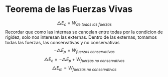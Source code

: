 # Teorema de las Fuerzas Vivas
$$\triangle E_c = W_{de\ todas \ las \ fuerzas}$$ Recordar que como las internas se cancelan entre todas por la condicion de rigidez, solo nos interesan las externas. Dentro de las externas, tomamos todas las fuerzas, las conservativas y no conservativas
$$- \triangle E_p = W_{fuerzas \ conservativas}$$
$$\triangle E_c = -\triangle E_p + W_{fuerzas \ no \ conservativas}$$
$$\triangle E_m = W_{fuerzas \ no \ conservativas}$$